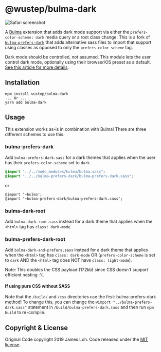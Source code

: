 # @wustep/bulma-dark

![Safari screenshot](.github/safari-screenshot.png)

A [Bulma](https://bulma.io) extension that adds dark mode support via either the `prefers-color-scheme: dark` media query or a root class change. This is a fork of [`bulma-prefers-dark`](https://github.com/jloh/bulma-prefers-dark) that adds alternative sass files to import that support using classes as opposed to only the `prefers-color-scheme` tag.

Dark mode should be controlled, not assumed. This module lets the user control dark mode, optionally using their browser/OS preset as a default. [See this article for more details](https://piccalil.li/tutorial/create-a-user-controlled-dark-or-light-mode/).

## Installation

```
npm install wustep/bulma-dark
... Or ...
yarn add bulma-dark
```

## Usage

This extension works as-is in combination with Bulma! There are three different schemes to use this.

### bulma-prefers-dark

Add `bulma-prefers-dark.sass` for a dark themes that applies when the user has their `prefers-color-scheme` set to `dark`.

```scss
@import "../../node_modules/bulma/bulma.sass";
@import "../../bulma-prefers-dark/bulma-prefers-dark.sass";
```

or

```
@import '~bulma';
@import '~bulma-prefers-dark/bulma-prefers-dark.sass';
```

### bulma-dark-root

Add `bulma-dark-root.sass` instead for a dark theme that applies when the `<html>` tag has `class: dark-mode`.

### bulma-prefers-dark-root

Add `bulma-dark-and-prefers.sass` instead for a dark theme that applies when the `<html>` tag has `class: dark-mode` OR (`prefers-color-scheme` is set to `dark` AND the `<html>` tag does NOT have `class: light-mode`).

Note: This doubles the CSS payload (172kb) since CSS doesn't support efficient nesting :'(.

#### If using pure CSS without SASS

Note that the `/build/` and `/css` directories use the first: bulma-prefers-dark method! To change this, you can change the `@import "../bulma-prefers-dark.sass"` statement in `/build/bulma-prefers-dark.sass` and then run `npm build` to re-compile.

## Copyright & License

Original Code copyright 2019 James Loh. Code released under the [MIT license](LICENSE).

